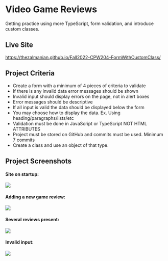 # Video Game Reviews
Getting practice using more TypeScript, form validation,
and introduce custom classes.

## Live Site
https://thezalmanian.github.io/Fall2022-CPW204-FormWithCustomClass/

## Project Criteria
* Create a form with a minimum of 4 pieces of criteria to validate
* If there is any invalid data error messages should be shown
* Invalid input should display errors on the page, not in alert boxes
* Error messages should be descriptive
* If all input is valid the data should be displayed below the form
* You may choose how to display the data. Ex. Using heading/paragraphs/lists/etc
* Validation must be done in JavaScript or TypeScript NOT HTML ATTRIBUTES
* Project must be stored on GitHub and commits must be used. Minimum 7 commits
* Create a class and use an object of that type.

## Project Screenshots
#### Site on startup:
![](https://github.com/theZalmanian/Fall2022-CPW204-FormWithCustomClass/assets/103011701/55adf00b-a973-466c-a181-aaa53f155f8c)

#### Adding a new game review:
![](https://github.com/theZalmanian/Fall2022-CPW204-FormWithCustomClass/assets/103011701/530abca8-9b63-44f4-bf36-d45493bf8976)

#### Several reviews present:
![](https://github.com/theZalmanian/Fall2022-CPW204-FormWithCustomClass/assets/103011701/40a5d3ad-c2ec-41b4-b00f-4e100c99f444)

#### Invalid input:
![](https://github.com/theZalmanian/Fall2022-CPW204-FormWithCustomClass/assets/103011701/509932a3-c457-415e-ab4a-f78aca1d1727)
